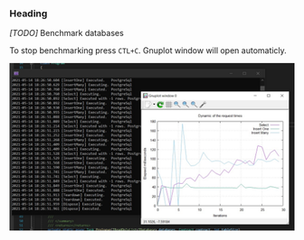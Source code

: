 ### Heading

_[TODO]_ Benchmark databases

To stop benchmarking press `CTL+C`. Gnuplot window will open automaticly.

![View](view.jpg)